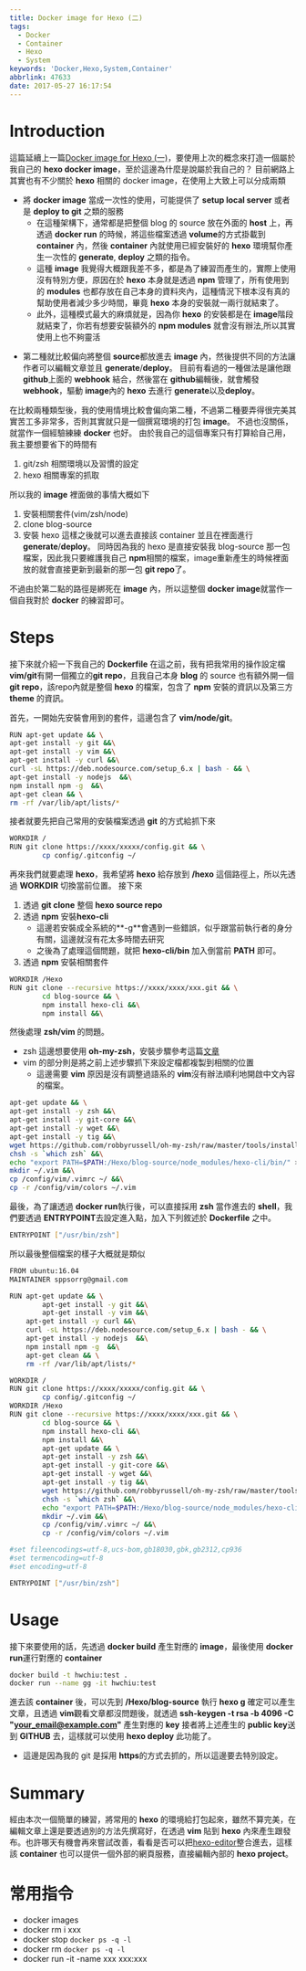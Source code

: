 ```yaml
---
title: Docker image for Hexo (二)
tags:
  - Docker
  - Container
  - Hexo
  - System
keywords: 'Docker,Hexo,System,Container'
abbrlink: 47633
date: 2017-05-27 16:17:54
---
```




# Introduction
這篇延續上一篇[Docker image for Hexo (一)](https://www.hwchiu.com/docker-build-image.html)，要使用上次的概念來打造一個屬於我自己的 **hexo docker image**，至於這邊為什麼是說屬於我自己的？
目前網路上其實也有不少關於 **hexo** 相關的 docker image，在使用上大致上可以分成兩類
- 將 **docker image** 當成一次性的使用，可能提供了 **setup local server** 或者是 **deploy to git** 之類的服務
    - 在這種架構下，通常都是把整個 blog 的 source 放在外面的 **host** 上，再透過 **docker run** 的時候，將這些檔案透過 **volume**的方式掛載到 **container** 內，然後 **container** 內就使用已經安裝好的 **hexo** 環境幫你產生一次性的 **generate**, **deploy** 之類的指令。
    - 這種 **image** 我覺得大概跟我差不多，都是為了練習而產生的，實際上使用沒有特別方便，原因在於 **hexo** 本身就是透過 **npm** 管理了，所有使用到的 **modules** 也都存放在自己本身的資料夾內，這種情況下根本沒有真的幫助使用者減少多少時間，畢竟 **hexo** 本身的安裝就一兩行就結束了。
    - 此外，這種模式最大的麻煩就是，因為你 **hexo** 的安裝都是在 **image**階段就結束了，你若有想要安裝額外的 **npm modules** 就會沒有辦法,所以其實使用上也不夠靈活

<!--more-->
- 第二種就比較偏向將整個 **source**都放進去 **image** 內，然後提供不同的方法讓作者可以編輯文章並且 **generate**/**deploy**。 目前有看過的一種做法是讓他跟 **github**上面的 **webhook** 結合，然後當在 **github**編輯後，就會觸發 **webhook**，驅動 **image**內的 **hexo** 去進行 **generate**以及**deploy**。

在比較兩種類型後，我的使用情境比較會偏向第二種，不過第二種要弄得很完美其實苦工多非常多，否則其實就只是一個撰寫環境的打包 **image**。
不過也沒關係，就當作一個經驗練練 **docker** 也好。
由於我自己的這個專案只有打算給自己用，我主要想要省下的時間有
1. git/zsh 相關環境以及習慣的設定
2. hexo 相關專案的抓取

所以我的 **image** 裡面做的事情大概如下
1. 安裝相關套件(vim/zsh/node)
2. clone blog-source
3. 安裝 hexo
這樣之後就可以進去直接該 container 並且在裡面進行 **generate**/**deploy**。
同時因為我的 hexo 是直接安裝我 blog-source 那一包檔案，因此我只要維護我自己 **npm**相關的檔案，image重新產生的時候裡面放的就會直接更新到最新的那一包 **git repo**了。

不過由於第二點的路徑是綁死在 **image** 內，所以這整個 **docker image**就當作一個自我對於 **docker** 的練習即可。

# Steps

接下來就介紹一下我自己的 **Dockerfile**
在這之前，我有把我常用的操作設定檔**vim/git**有開一個獨立的**git repo**，且我自己本身 **blog** 的 source 也有額外開一個 **git repo**，該repo內就是整個 **hexo** 的檔案，包含了 **npm** 安裝的資訊以及第三方 **theme** 的資訊。

首先，一開始先安裝會用到的套件，這邊包含了 **vim/node/git**。

```bash
RUN apt-get update && \
apt-get install -y git &&\
apt-get install -y vim &&\
apt-get install -y curl &&\
curl -sL https://deb.nodesource.com/setup_6.x | bash - && \
apt-get install -y nodejs  &&\
npm install npm -g  &&\
apt-get clean && \
rm -rf /var/lib/apt/lists/*
```

接者就要先把自己常用的安裝檔案透過 **git** 的方式給抓下來

```bash
WORKDIR /
RUN git clone https://xxxx/xxxxx/config.git && \
        cp config/.gitconfig ~/
```

再來我們就要處理 **hexo**，我希望將 **hexo** 給存放到 **/hexo** 這個路徑上，所以先透過 **WORKDIR** 切換當前位置。
接下來
1. 透過 **git clone** 整個 **hexo source repo**
2. 透過 **npm** 安裝**hexo-cli**
    - 這邊若安裝成全系統的**-g**會遇到一些錯誤，似乎跟當前執行者的身分有關，這邊就沒有花太多時間去研究
    - 之後為了處理這個問題，就把 **hexo-cli/bin** 加入倒當前 **PATH** 即可。
3. 透過 **npm** 安裝相關套件

```bash
WORKDIR /Hexo
RUN git clone --recursive https://xxxx/xxxx/xxx.git && \
        cd blog-source && \
        npm install hexo-cli &&\
        npm install &&\
```

然後處理 **zsh/vim** 的問題。
- zsh 這邊想要使用 **oh-my-zsh**，安裝步驟參考這篇[文章](https://gist.github.com/tsabat/1498393)
- vim 的部分則是將之前上述步驟抓下來設定檔都複製到相關的位置
    - 這邊需要 **vim** 原因是沒有調整過語系的 **vim**沒有辦法順利地開啟中文內容的檔案。

```bash
apt-get update && \
apt-get install -y zsh &&\
apt-get install -y git-core &&\
apt-get install -y wget &&\
apt-get install -y tig &&\
wget https://github.com/robbyrussell/oh-my-zsh/raw/master/tools/install.sh -O - | zsh || true &&\
chsh -s `which zsh` &&\
echo "export PATH=$PATH:/Hexo/blog-source/node_modules/hexo-cli/bin/" >> ~/.zshrc  &&\
mkdir ~/.vim &&\
cp /config/vim/.vimrc ~/ &&\
cp -r /config/vim/colors ~/.vim
```

最後，為了讓透過 **docker run**執行後，可以直接採用 **zsh** 當作進去的 **shell**，我們要透過 **ENTRYPOINT**去設定進入點，加入下列敘述於 **Dockerfile** 之中。

```bash
ENTRYPOINT ["/usr/bin/zsh"]
```

所以最後整個檔案的樣子大概就是類似

```bash
FROM ubuntu:16.04
MAINTAINER sppsorrg@gmail.com

RUN apt-get update && \
        apt-get install -y git &&\
        apt-get install -y vim &&\
    apt-get install -y curl &&\
    curl -sL https://deb.nodesource.com/setup_6.x | bash - && \
    apt-get install -y nodejs  &&\
    npm install npm -g  &&\
    apt-get clean && \
    rm -rf /var/lib/apt/lists/*

WORKDIR /
RUN git clone https://xxxx/xxxxx/config.git && \
        cp config/.gitconfig ~/
WORKDIR /Hexo
RUN git clone --recursive https://xxxx/xxxx/xxx.git && \
        cd blog-source && \
        npm install hexo-cli &&\
        npm install &&\
        apt-get update && \
        apt-get install -y zsh &&\
        apt-get install -y git-core &&\
        apt-get install -y wget &&\
        apt-get install -y tig &&\
        wget https://github.com/robbyrussell/oh-my-zsh/raw/master/tools/install.sh -O - | zsh || true &&\
        chsh -s `which zsh` &&\
        echo "export PATH=$PATH:/Hexo/blog-source/node_modules/hexo-cli/bin/" >> ~/.zshrc  &&\
        mkdir ~/.vim &&\
        cp /config/vim/.vimrc ~/ &&\
        cp -r /config/vim/colors ~/.vim

#set fileencodings=utf-8,ucs-bom,gb18030,gbk,gb2312,cp936
#set termencoding=utf-8
#set encoding=utf-8

ENTRYPOINT ["/usr/bin/zsh"]
```

# Usage
接下來要使用的話，先透過 **docker build** 產生對應的 **image**，最後使用 **docker run**運行對應的 **container**

```bash
docker build -t hwchiu:test .
docker run --name gg -it hwchiu:test
```

進去該 **container** 後，可以先到 **/Hexo/blog-source** 執行 **hexo g** 確定可以產生文章，且透過 **vim**觀看文章都沒問題後，就透過 **ssh-keygen -t rsa -b 4096 -C "your_email@example.com"** 產生對應的 **key**
接者將上述產生的 **public key**送到 **GITHUB** 去，這樣就可以使用 **hexo deploy** 此功能了。
- 這邊是因為我的 git 是採用 **https**的方式去抓的，所以這邊要去特別設定。

# Summary
經由本次一個簡單的練習，將常用的 **hexo** 的環境給打包起來，雖然不算完美，在編輯文章上還是要透過別的方法先撰寫好，在透過 **vim** 貼到 **hexo** 內來產生跟發布。也許哪天有機會再來嘗試改善，看看是否可以把[hexo-editor](https://www.npmjs.com/package/hexo-editor)整合進去，這樣該 **container** 也可以提供一個外部的網頁服務，直接編輯內部的 **hexo project**。



# 常用指令
- docker images
- docker rm i xxx
- docker stop `docker ps -q -l`
- docker rm `docker ps -q -l`
- docker run -it -name xxx xxx:xxx

